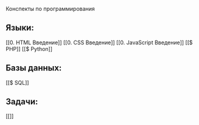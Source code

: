 Конспекты по программирования
## Языки:
[[0. HTML Введение]]
[[0. CSS Введение]]
[[0. JavaScript Введение]]
[[$ PHP]]
[[$ Python]]
## Базы данных:
[[$ SQL]]

## Задачи:
[[]]